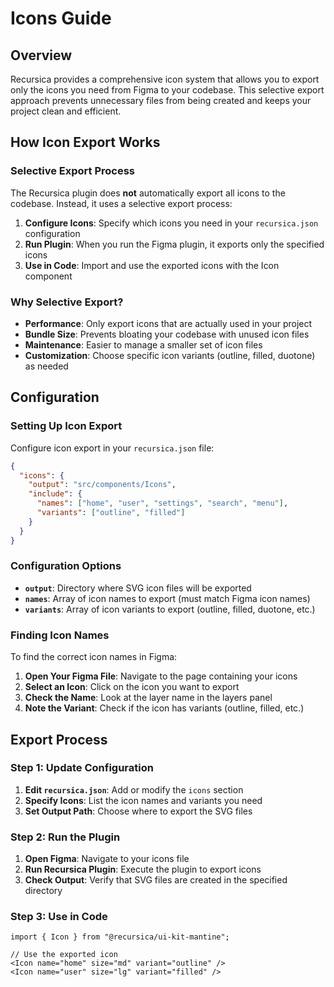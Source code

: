 # Icons Guide

## Overview

Recursica provides a comprehensive icon system that allows you to export only the icons you need from Figma to your codebase. This selective export approach prevents unnecessary files from being created and keeps your project clean and efficient.

## How Icon Export Works

### Selective Export Process

The Recursica plugin does **not** automatically export all icons to the codebase. Instead, it uses a selective export process:

1. **Configure Icons**: Specify which icons you need in your `recursica.json` configuration
2. **Run Plugin**: When you run the Figma plugin, it exports only the specified icons
3. **Use in Code**: Import and use the exported icons with the Icon component

### Why Selective Export?

- **Performance**: Only export icons that are actually used in your project
- **Bundle Size**: Prevents bloating your codebase with unused icon files
- **Maintenance**: Easier to manage a smaller set of icon files
- **Customization**: Choose specific icon variants (outline, filled, duotone) as needed

## Configuration

### Setting Up Icon Export

Configure icon export in your `recursica.json` file:

```json
{
  "icons": {
    "output": "src/components/Icons",
    "include": {
      "names": ["home", "user", "settings", "search", "menu"],
      "variants": ["outline", "filled"]
    }
  }
}
```

### Configuration Options

- **`output`**: Directory where SVG icon files will be exported
- **`names`**: Array of icon names to export (must match Figma icon names)
- **`variants`**: Array of icon variants to export (outline, filled, duotone, etc.)

### Finding Icon Names

To find the correct icon names in Figma:

1. **Open Your Figma File**: Navigate to the page containing your icons
2. **Select an Icon**: Click on the icon you want to export
3. **Check the Name**: Look at the layer name in the layers panel
4. **Note the Variant**: Check if the icon has variants (outline, filled, etc.)

## Export Process

### Step 1: Update Configuration

1. **Edit `recursica.json`**: Add or modify the `icons` section
2. **Specify Icons**: List the icon names and variants you need
3. **Set Output Path**: Choose where to export the SVG files

### Step 2: Run the Plugin

1. **Open Figma**: Navigate to your icons file
2. **Run Recursica Plugin**: Execute the plugin to export icons
3. **Check Output**: Verify that SVG files are created in the specified directory

### Step 3: Use in Code

```tsx
import { Icon } from "@recursica/ui-kit-mantine";

// Use the exported icon
<Icon name="home" size="md" variant="outline" />
<Icon name="user" size="lg" variant="filled" />
```
